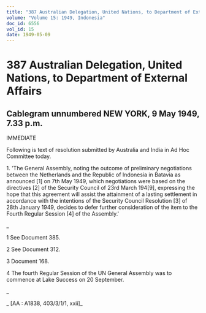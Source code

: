 ```yaml
---
title: "387 Australian Delegation, United Nations, to Department of External Affairs"
volume: "Volume 15: 1949, Indonesia"
doc_id: 6556
vol_id: 15
date: 1949-05-09
---
```


# 387 Australian Delegation, United Nations, to Department of External Affairs

## Cablegram unnumbered NEW YORK, 9 May 1949, 7.33 p.m.

IMMEDIATE

Following is text of resolution submitted by Australia and India in Ad Hoc Committee today.

1\. 'The General Assembly, noting the outcome of preliminary negotiations between the Netherlands and the Republic of Indonesia in Batavia as announced [1] on 7th May 1949, which negotiations were based on the directives [2] of the Security Council of 23rd March 194[9], expressing the hope that this agreement will assist the attainment of a lasting settlement in accordance with the intentions of the Security Council Resolution [3] of 28th January 1949, decides to defer further consideration of the item to the Fourth Regular Session [4] of the Assembly.'

_

1 See Document 385.

2 See Document 312.

3 Document 168.

4 The fourth Regular Session of the UN General Assembly was to commence at Lake Success on 20 September.

_

_ [AA : A1838, 403/3/1/1, xxii]_
